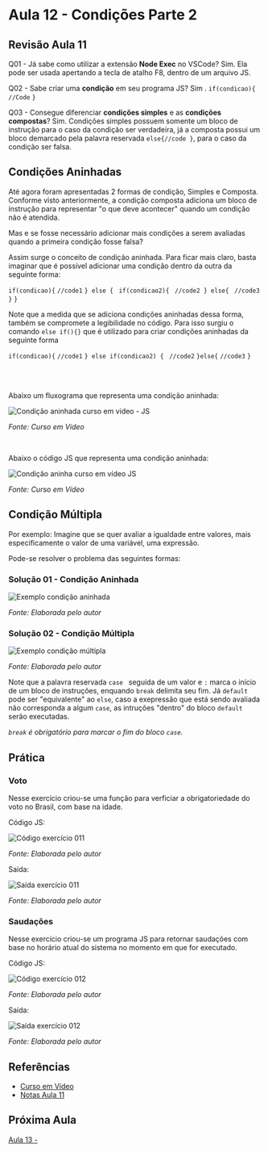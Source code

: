 # Aula 12 - Condições Parte 2

## Revisão Aula 11

Q01 - Já sabe como utilizar a extensão **Node Exec** no VSCode?
Sim. Ela pode ser usada apertando a tecla de atalho F8, dentro de um arquivo JS.

Q02 - Sabe criar uma **condição** em seu programa JS?
Sim .
`if(condicao){`
`//Code`
`}`

Q03 - Consegue diferenciar **condições simples** e as **condições compostas**?
Sim. Condições simples possuem somente um bloco de instrução para o caso da condição ser verdadeira, já a composta possui um bloco demarcado pela palavra reservada `else{//code }`, para o caso da condição ser falsa.

## Condições Aninhadas

Até agora foram apresentadas 2 formas de condição, Simples e Composta. Conforme visto anteriormente, a condição composta adiciona um bloco de instrução para representar "o que deve acontecer" quando um condição não é atendida.

Mas e se fosse necessário adicionar mais condições a serem avaliadas quando a primeira condição fosse falsa?

Assim surge o conceito de condição aninhada. Para ficar mais claro, basta imaginar que é possível adicionar uma condição dentro da outra da seguinte forma:

`if(condicao){`
`//code1`
`} else {`
` if(condicao2){`
` //code2 } else{`
` //code3`
` }`
`}`

Note que a medida que se adiciona condições aninhadas dessa forma, também se compromete a legibilidade no código. Para isso surgiu o comando `else if(){}` que é utilizado para criar condições aninhadas da seguinte forma

`if(condicao){`
`//code1`
`} else if(condicao2) {`
` //code2`
`}else{`
`//code3`
`}`

<br/>
<br/>

Abaixo um fluxograma que representa uma condição aninhada:

![Condição aninhada curso em video - JS](./condicaoAninhada.jpg)

_Fonte: Curso em Vídeo_

<br/>

Abaixo o código JS que representa uma condição aninhada:

![Condição aninha curso em vídeo JS](./condicaoAninhadaCode.jpg)

_Fonte: Curso em Vídeo_

## Condição Múltipla

Por exemplo: Imagine que se quer avaliar a igualdade entre valores, mais especificamente o valor de uma variável, uma expressão.

Pode-se resolver o problema das seguintes formas:

### Solução 01 - Condição Aninhada

![Exemplo condição aninhada](./exemploCondicaoAninhadaSolucao01.jpg)

_Fonte: Elaborada pelo autor_

### Solução 02 - Condição Múltipla

![Exemplo condição múltipla](./exemploCondicaoMultiplaSolucao02.jpg)

_Fonte: Elaborada pelo autor_

Note que a palavra reservada `case ` seguida de um valor e `:` marca o início de um bloco de instruções, enquando `break` delimita seu fim. Já `default` pode ser "equivalente" ao `else`, caso a exepressão que está sendo avaliada não corresponda a algum `case`, as intruções "dentro" do bloco `default` serão executadas.

_`break` é obrigatório para marcar o fim do bloco `case`._

## Prática

### Voto

Nesse exercício criou-se uma função para verficiar a obrigatoriedade do voto no Brasil, com base na idade.

Código JS:

![Código exercício 011](./condicaoAninhadaCodeEx011Code.jpg)

_Fonte: Elaborada pelo autor_

Saída:

![Saída exercício 011](./condicaoAninhadaCodeEx011Saida.jpg)

_Fonte: Elaborada pelo autor_

### Saudações

Nesse exercício criou-se um programa JS para retornar saudações com base no horário atual do sistema no momento em que for executado.

Código JS:

![Código exercício 012](./condicaoAninhadaCodeEx012Code.jpg)

_Fonte: Elaborada pelo autor_

Saída:

![Saída exercício 012](./condicaoAninhadaCodeEx012Saida.jpg)

_Fonte: Elaborada pelo autor_

## Referências

- [Curso em Vídeo](https://www.youtube.com/c/CursoemV%C3%ADdeo)
- [Notas Aula 11](../Aula11/)

## Próxima Aula

[Aula 13 - ](../../moduloE/Aula13/)
